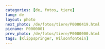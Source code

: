 ```yaml
---
categories: [de, fotos, tiere]
lang: de
layout: photo
next_photo: /de/fotos/tiere/P0000419.html
picname: P0000001
prev_photo: /de/fotos/tiere/P0000000.html
tags: [Klippspringer, Wilsonfontein]
---
```

